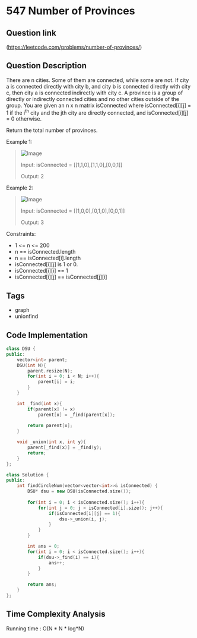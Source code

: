 # 547 Number of Provinces

## Question link
(https://leetcode.com/problems/number-of-provinces/)

## Question Description
There are n cities. Some of them are connected, while some are not. If city a is connected directly with city b, and city b is connected directly with city c, then city a is connected indirectly with city c.
A province is a group of directly or indirectly connected cities and no other cities outside of the group.
You are given an n x n matrix isConnected where isConnected[i][j] = 1 if the i<sup>th</sup> city and the jth city are directly connected, and isConnected[i][j] = 0 otherwise.

Return the total number of provinces.

Example 1:
> ![Image](https://assets.leetcode.com/uploads/2020/12/24/graph1.jpg)
>
> Input: isConnected = [[1,1,0],[1,1,0],[0,0,1]]
>
> Output: 2

Example 2:
> ![Image](https://assets.leetcode.com/uploads/2020/12/24/graph2.jpg)
>
> Input: isConnected = [[1,0,0],[0,1,0],[0,0,1]]
>
> Output: 3

Constraints:
- 1 <= n <= 200
- n == isConnected.length
- n == isConnected[i].length
- isConnected[i][j] is 1 or 0.
- isConnected[i][i] == 1
- isConnected[i][j] == isConnected[j][i]

## Tags
- graph
- unionfind

## Code Implementation
```c++
class DSU {
public:
    vector<int> parent;
    DSU(int N){
        parent.resize(N);
        for(int i = 0; i < N; i++){
            parent[i] = i;
        }
    }

    int _find(int x){
        if(parent[x] != x)
            parent[x] = _find(parent[x]);
        
        return parent[x];
    }

    void _union(int x, int y){
        parent[_find(x)] = _find(y);
        return; 
    }
};

class Solution {
public:
    int findCircleNum(vector<vector<int>>& isConnected) {
        DSU* dsu = new DSU(isConnected.size());
        
        for(int i = 0; i < isConnected.size(); i++){
            for(int j = 0; j < isConnected[i].size(); j++){
                if(isConnected[i][j] == 1){
                    dsu->_union(i, j);
                }
            }
        }

        int ans = 0;
        for(int i = 0; i < isConnected.size(); i++){
            if(dsu->_find(i) == i){
                ans++;
            }
        }

        return ans;
    }
};
```

## Time Complexity Analysis
Running time  : O(N * N * log*N)